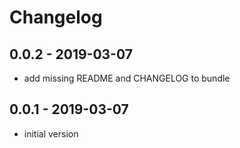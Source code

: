 # Changelog

## 0.0.2 - 2019-03-07
- add missing README and CHANGELOG to bundle

## 0.0.1 - 2019-03-07
- initial version
